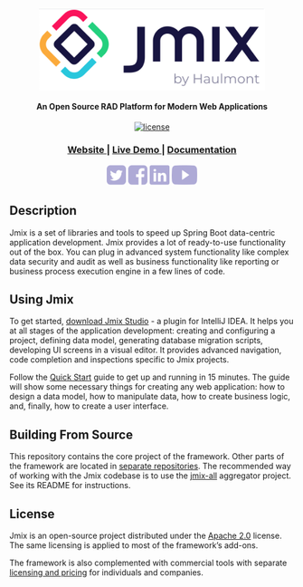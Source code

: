 <h1 align="center"> <a href="https://www.jmix.io/"><img src="img/Jmix_logo.png" alt="Jmix" width="400" align="center"></a>
</h1>

<h4 align="center">An Open Source RAD Platform for Modern Web Applications</h4>
  
<p align="center">
<a href="http://www.apache.org/licenses/LICENSE-2.0"><img src="https://img.shields.io/badge/license-Apache%20License%202.0-blue.svg?style=flat" alt="license" title=""></a>
</p>


<div align="center">
  <h3>
    <a href="https://www.jmix.io/" target="_blank">
      Website
    </a>
    <span> | </span>
    <a href="https://www.jmix.io/learn/live-demo/" target="_blank">
      Live Demo
    </a>
    <span> | </span>
    <a href="https://docs.jmix.io/jmix/0.x/intro.html" target="_blank">
      Documentation
    </a>
  </h3>
</div>

<p align="center">
<a href="https://twitter.com/Jmix_framework" target="_blank"><img src="img/icon-tw.svg" height="36px" alt="" title=""></a>
<a href="https://www.facebook.com/JmixFramework" target="_blank"><img src="img/icon-fb.svg" height="36px" margin-left="20px" alt="" title=""></a>
<a href="https://www.linkedin.com/company/jmix-framework/" target="_blank"><img src="img/icon-link.svg" height="36px" margin-left="20px" alt="" title=""></a>
<a href="https://www.youtube.com/c/JmixFramework" target="_blank"><img src="img/icon-yt.svg" height="36px" margin-left="20px" alt="" title=""></a>
</p>

## Description
Jmix is a set of libraries and tools to speed up Spring Boot data-centric application development. Jmix provides a lot of ready-to-use functionality out of the box. You can plug in advanced system functionality like complex data security and audit as well as business functionality like reporting or business process execution engine in a few lines of code.

## Using Jmix
To get started, [download Jmix Studio](https://www.jmix.io/tools) - a plugin for IntelliJ IDEA. It helps you at all stages of the application development: creating and configuring a project, defining data model, generating database migration scripts, developing UI screens in a visual editor. It provides advanced navigation, code completion and inspections specific to Jmix projects.

Follow the [Quick Start](https://docs.jmix.io/jmix/0.x/quick-start/) guide to get up and running in 15 minutes. The guide will show some necessary things for creating any web application: how to design a data model, how to manipulate data, how to create business logic, and, finally, how to create a user interface.

## Building From Source
This repository contains the core project of the framework. Other parts of the framework are located in [separate repositories](https://github.com/Haulmont?q=jmix). The recommended way of working with the Jmix codebase is to use the [jmix-all](https://github.com/Haulmont/jmix-all) aggregator project. See its README for instructions.

## License
Jmix is an open-source project distributed under the [Apache 2.0](https://www.apache.org/licenses/LICENSE-2.0) license. The same licensing is applied to most of the framework’s add-ons.

The framework is also complemented with commercial tools with separate [licensing and pricing](https://www.jmix.io/license-pricing/) for individuals and companies.
